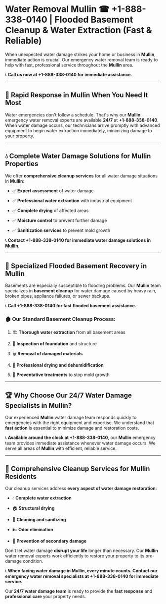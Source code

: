 # Water Removal Mullin ☎ +1-888-338-0140 | Flooded Basement Cleanup & Water Extraction (Fast & Reliable)

When unexpected water damage strikes your home or business in **Mullin**, immediate action is crucial. Our emergency water removal team is ready to help with fast, professional service throughout the **Mullin** area. 

📞 **Call us now at +1-888-338-0140 for immediate assistance.**
---
## 🚀 Rapid Response in Mullin When You Need It Most
Water emergencies don't follow a schedule. That's why our **Mullin** emergency water removal experts are available **24/7** at **+1-888-338-0140**. When water damage occurs, our technicians arrive promptly with advanced equipment to begin water extraction immediately, minimizing damage to your property.
---
## 💧 Complete Water Damage Solutions for Mullin Properties
We offer **comprehensive cleanup services** for all water damage situations in **Mullin**:
- ✅ **Expert assessment** of water damage  
- ✅ **Professional water extraction** with industrial equipment  
- ✅ **Complete drying** of affected areas  
- ✅ **Moisture control** to prevent further damage  
- ✅ **Sanitization services** to prevent mold growth  
📞 **Contact +1-888-338-0140 for immediate water damage solutions in Mullin.**
---
## 🌊 Specialized Flooded Basement Recovery in Mullin
Basements are especially susceptible to flooding problems. Our **Mullin** team specializes in **basement cleanup** for water damage caused by heavy rain, broken pipes, appliance failures, or sewer backups. 
📞 **Call +1-888-338-0140 for fast flooded basement assistance.**
### 🏚️ Our Standard Basement Cleanup Process:
1. 🏗️ **Thorough water extraction** from all basement areas  
2. 🔎 **Inspection of foundation** and structure  
3. 🗑️ **Removal of damaged materials**  
4. 💨 **Professional drying and dehumidification**  
5. 🚫 **Preventative treatments** to stop mold growth  
---
## 🏆 Why Choose Our 24/7 Water Damage Specialists in Mullin?
Our experienced **Mullin** water damage team responds quickly to emergencies with the right equipment and expertise. We understand that **fast action** is essential to minimize damage and restoration costs.
📞 **Available around the clock at +1-888-338-0140**, our **Mullin** emergency team provides immediate assistance whenever water damage occurs. We serve all areas of **Mullin** with efficient, reliable service.
---
## 🧹 Comprehensive Cleanup Services for Mullin Residents
Our cleanup services address **every aspect of water damage restoration**:
- 💧 **Complete water extraction**  
- 🏠 **Structural drying**  
- 🧼 **Cleaning and sanitizing**  
- 🌬️ **Odor elimination**  
- 🚫 **Prevention of secondary damage**  
Don't let water damage **disrupt your life** longer than necessary. Our **Mullin** water removal experts work efficiently to restore your property to its pre-damage condition.
📞 **When facing water damage in Mullin, every minute counts. Contact our emergency water removal specialists at +1-888-338-0140 for immediate service.**
Our **24/7 water damage team** is ready to provide the **fast response** and **professional care** your property needs.
